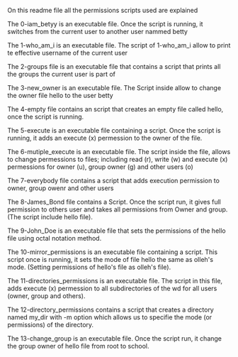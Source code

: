 On this readme file all the permissions scripts used are explained 

The 0-iam_betyy is an executable file. Once the script is running, it switches from the current user to another user nammed betty

The 1-who_am_i is an executable file. The script of 1-who_am_i allow to print te effective username of the current user

The 2-groups file is an executable file that contains a script that prints all the groups the current user is part of

The 3-new_owner is an executable file. The Script inside allow to change the owner file hello to the user betty

The 4-empty file contains an script that creates an empty file called hello, once the script is running.

The 5-execute is an executable file containing a script. Once the script is running, it adds an execute (x) permession to the owner of the file.

The 6-mutiple_execute is an executable file. The script inside the file, allows to change permessions to files; including read (r), write (w) and execute (x) permessions for owner (u), group owner (g) and other users (o)

The 7-everybody file contains a script that adds execution permission to owner, group owenr and other users 

The 8-James_Bond file contains a Script. Once the script run, it gives full permission to others user and takes all permissions from Owner and group. (The script include hello file).

The 9-John_Doe is an executable file that sets the permissions of the hello file using octal notation method.

The 10-mirror_permissions is an executable file containing a script. This script once is running, it sets the mode of file hello the same as olleh's mode. (Setting permissions of hello's file as olleh's file).

The 11-directories_permissions is an executable file. The script in this file, adds execute (x) permession to all subdirectories of the wd for all users (owner, group and others).

The 12-directory_permissions contains a script that creates a directory named my_dir with -m option which allows us to specifie the mode (or permissions) of the directory.

The 13-change_group is an executable file. Once the script run, it change the group owner of hello file from root to school.
 
